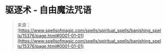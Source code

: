 <!--yml

category: 未分类

date: 2024-06-12 18:54:47

-->

# 驱逐术 - 自由魔法咒语

> 来源：[https://www.spellsofmagic.com/spells/spiritual_spells/banishing_spells/15376/page.html#0001-01-01](https://www.spellsofmagic.com/spells/spiritual_spells/banishing_spells/15376/page.html#0001-01-01)
